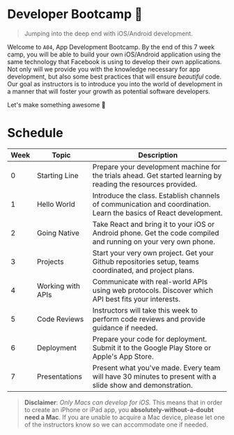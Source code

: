 Developer Bootcamp :rocket:
===========================

 > Jumping into the deep end with iOS/Android development.

Welcome to `A04`, App Development Bootcamp. By the end of this 7 week camp, you will be able to build your own iOS/Android application using the same technology that Facebook is using to develop their own applications. Not only will we provide you with the knowledge necessary for app development, but also some best practices that will ensure *beautiful* code. Our goal as instructors is to introduce you into the world of development in a manner that will foster your growth as potential software developers.

Let's make something awesome :tada:

Schedule
========
Week | Topic             | Description
---- | ----------------- | -----------------------------------------------------------------------------------------------------------------
0    | Starting Line     | Prepare your development machine for the trials ahead. Get started learning by reading the resources provided.
1    | Hello World       | Introduce the class. Establish channels of communication and coordination. Learn the basics of React development.
2    | Going Native      | Take React and bring it to your iOS or Android phone. Get the code compiled and running on your very own phone.
3    | Projects          | Start your very own project. Get your Github repositories setup, teams coordinated, and project plans.
4    | Working with APIs | Communicate with real-world APIs using web protocols. Discover which API best fits your interests.
5    | Code Reviews      | Instructors will take this week to perform code reviews and provide guidance if needed.
6    | Deployment        | Prepare your code for deployment. Submit it to the Google Play Store or Apple's App Store.
7    | Presentations     | Present what you've made. Every team will have 30 minutes to present with a slide show and demonstration.

 > **Disclaimer**: *Only Macs can develop for iOS.* This means that in order to create an iPhone or iPad app, you **absolutely-without-a-doubt need a Mac**. If you are unable to acquire a Mac device, please let one of the instructors know so we can accommodate one if needed.

